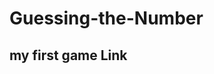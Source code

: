 # Guessing-the-Number
## my first game <a herf="https://github.com/Alaguduraiag2112/Guessing-the-Number/blob/main/jscode.html">Link</a>
